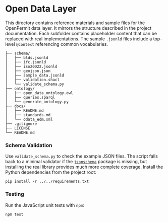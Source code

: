 # Open Data Layer

This directory contains reference materials and sample files for the OpenPermit data layer.
It mirrors the structure described in the project documentation.  Each subfolder
contains placeholder content that can be replaced with real implementations.
The sample `.jsonld` files include a top-level `@context` referencing common
vocabularies.

```
├── schema/
│   ├── blds.jsonld
│   ├── ifc.jsonld
│   ├── iso20022.jsonld
│   ├── geojson.json
│   ├── sample_data.jsonld
│   ├── validation.shacl
│   └── validate_schema.py
├── ontology/
│   ├── open_data_ontology.owl
│   ├── queries.sparql
│   └── generate_ontology.py
├── docs/
│   ├── README.md
│   ├── standards.md
│   └── odata_edm.xml
├── .gitignore
├── LICENSE
└── README.md
```

### Schema Validation

Use `validate_schema.py` to check the example JSON files. The script falls back
to a minimal validator if the [`jsonschema`](https://pypi.org/project/jsonschema/)
package is missing, but installing the real library provides much more complete
coverage. Install the Python dependencies from the project root:

```
pip install -r ../../requirements.txt
```

### Testing

Run the JavaScript unit tests with `npm`:

```bash
npm test
```
